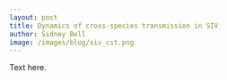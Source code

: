 ```yaml
---
layout: post
title: Dynamics of cross-species transmission in SIV
author: Sidney Bell
image: /images/blog/siv_cst.png
---
```


Text here.
